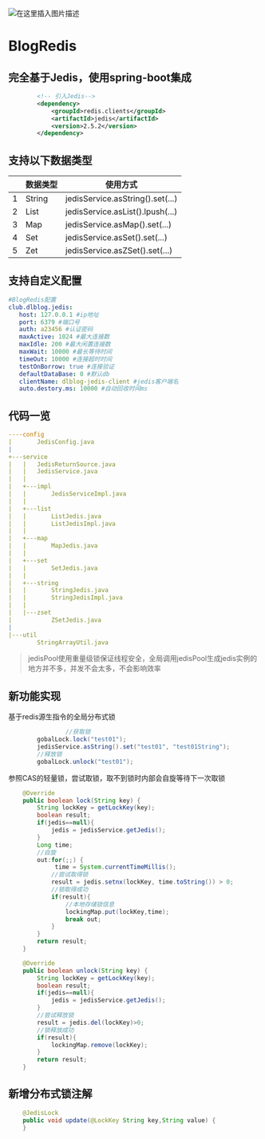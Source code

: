 ![在这里插入图片描述](https://imgconvert.csdnimg.cn/aHR0cHM6Ly93d3cuZGxibG9nLmNsdWIvZmlsZS8yMDIwMDQyNS9welBtaUhzay5wbmc?x-oss-process=image/format,png)
# BlogRedis

## 完全基于Jedis，使用spring-boot集成
```xml
		<!-- 引入Jedis-->
		<dependency>
			<groupId>redis.clients</groupId>
			<artifactId>jedis</artifactId>
			<version>2.5.2</version>
		</dependency>
```
## 支持以下数据类型
|  | 数据类型 |使用方式|
|--|--|--|
| 1 | String |jedisService.asString().set(...)|
| 2 | List |jedisService.asList().lpush(...)|
| 3 | Map |jedisService.asMap().set(...)|
| 4 | Set |jedisService.asSet().set(...)|
| 5 | Zet |jedisService.asZSet().set(...)|

## 支持自定义配置

```yml
#BlogRedis配置
club.dlblog.jedis:
   host: 127.0.0.1 #ip地址
   port: 6379 #端口号
   auth: a23456 #认证密码
   maxActive: 1024 #最大连接数
   maxIdle: 200 #最大闲置连接数
   maxWait: 10000 #最长等待时间
   timeOut: 10000 #连接超时时间
   testOnBorrow: true #连接验证
   defaultDataBase: 0 #默认db
   clientName: dlblog-jedis-client #jedis客户端名
   auto.destory.ms: 10000 #自动回收时间ms
```

## 代码一览
```yml
----config
|       JedisConfig.java
|
+---service
|   |   JedisReturnSource.java
|   |   JedisService.java
|   |
|   +---impl
|   |       JedisServiceImpl.java
|   |
|   +---list
|   |       ListJedis.java
|   |       ListJedisImpl.java
|   |
|   +---map
|   |       MapJedis.java
|   |
|   +---set
|   |       SetJedis.java
|   |
|   +---string
|   |       StringJedis.java
|   |       StringJedisImpl.java
|   |
|   |---zset
|           ZSetJedis.java
|
|---util
        StringArrayUtil.java
```     

> jedisPool使用重量级锁保证线程安全，全局调用jedisPool生成jedis实例的地方并不多，并发不会太多，不会影响效率

## 新功能实现
基于redis源生指令的全局分布式锁
```java
                //获取锁
		gobalLock.lock("test01");
		jedisService.asString().set("test01", "test01String");
		//释放锁
		gobalLock.unlock("test01");
```
参照CAS的轻量锁，尝试取锁，取不到锁时内部会自旋等待下一次取锁

```java
    @Override
    public boolean lock(String key) {
        String lockKey = getLockKey(key);
        boolean result;
        if(jedis==null){
            jedis = jedisService.getJedis();
        }
        Long time;
        //自旋
        out:for(;;) {
             time = System.currentTimeMillis();
            //尝试取得锁
            result = jedis.setnx(lockKey, time.toString()) > 0;
            //锁取得成功
            if(result){
                //本地存储锁信息
                lockingMap.put(lockKey,time);
                break out;
            }
        }
        return result;
    }

    @Override
    public boolean unlock(String key) {
        String lockKey = getLockKey(key);
        boolean result;
        if(jedis==null){
            jedis = jedisService.getJedis();
        }
        //尝试释放锁
        result = jedis.del(lockKey)>0;
        //锁释放成功
        if(result){
            lockingMap.remove(lockKey);
        }
        return result;
    }
```

## 新增分布式锁注解
```java
    @JedisLock
    public void update(@LockKey String key,String value) {
    }
```
